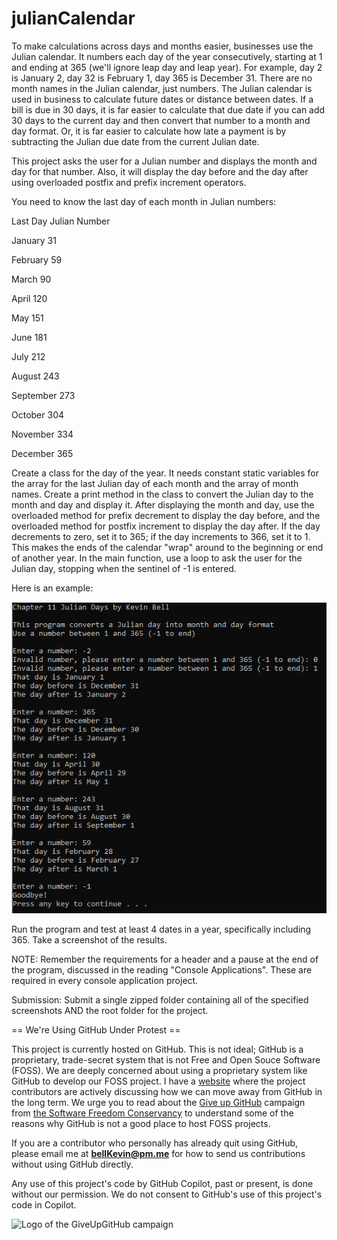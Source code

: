 # julianCalendar

To make calculations across days and months easier, businesses use the Julian calendar. It numbers each day of the year consecutively, starting at 1 and ending at 365 (we'll ignore leap day and leap year). For example, day 2 is January 2, day 32 is February 1, day 365 is December 31. There are no month names in the Julian calendar, just numbers. The Julian calendar is used in business to calculate future dates or distance between dates. If a bill is due in 30 days, it is far easier to calculate that due date if you can add 30 days to the current day and then convert that number to a month and day format. Or, it is far easier to calculate how late a payment is by subtracting the Julian due date from the current Julian date.

This project asks the user for a Julian number and displays the month and day for that number. Also, it will display the day before and the day after using overloaded postfix and prefix increment operators.

You need to know the last day of each month in Julian numbers:

Last Day	Julian Number

January	31

February	59

March	90

April	120

May	151

June	181

July	212

August	243

September	273

October	304

November	334

December	365

Create a class for the day of the year. It needs constant static variables for the array for the last Julian day of each month and the array of month names. Create a print method in the class to convert the Julian day to the month and day and display it. After displaying the month and day, use the overloaded method for prefix decrement to display the day before, and the overloaded method for postfix increment to display the day after. If the day decrements to zero, set it to 365; if the day increments to 366, set it to 1. This makes the ends of the calendar "wrap" around to the beginning or end of another year. In the main function, use a loop to ask the user for the Julian day, stopping when the sentinel of -1 is entered. 

Here is an example:

![Ch 11 Julian Dates](https://github.com/bell-kevin/julianCalendar/blob/main/julian.PNG)

Run the program and test at least 4 dates in a year, specifically including 365. Take a screenshot of the results.

 

NOTE: Remember the requirements for a header and a pause at the end of the program, discussed in the reading "Console Applications". These are required in every console application project.

Submission: Submit a single zipped folder containing all of the specified screenshots AND the root folder for the project.

== We're Using GitHub Under Protest ==

This project is currently hosted on GitHub.  This is not ideal; GitHub is a
proprietary, trade-secret system that is not Free and Open Souce Software
(FOSS).  We are deeply concerned about using a proprietary system like GitHub
to develop our FOSS project. I have a [website](https://bellKevin.me) where the
project contributors are actively discussing how we can move away from GitHub
in the long term.  We urge you to read about the [Give up GitHub](https://GiveUpGitHub.org) campaign 
from [the Software Freedom Conservancy](https://sfconservancy.org) to understand some of the reasons why GitHub is not 
a good place to host FOSS projects.

If you are a contributor who personally has already quit using GitHub, please
email me at **bellKevin@pm.me** for how to send us contributions without
using GitHub directly.

Any use of this project's code by GitHub Copilot, past or present, is done
without our permission.  We do not consent to GitHub's use of this project's
code in Copilot.

![Logo of the GiveUpGitHub campaign](https://sfconservancy.org/img/GiveUpGitHub.png)
